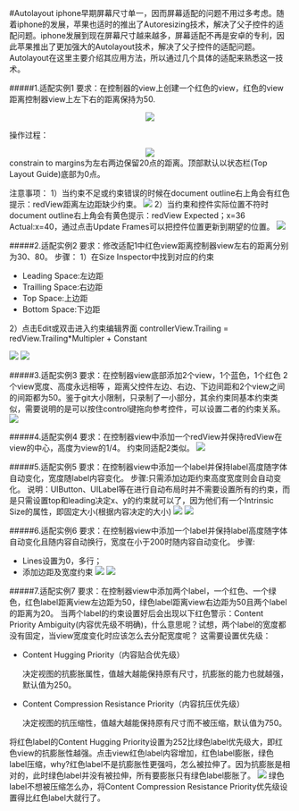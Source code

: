 #Autolayout
iphone早期屏幕尺寸单一，因而屏幕适配的问题不用过多考虑。随着iphone的发展，苹果也适时的推出了Autoresizing技术，解决了父子控件的适配问题。iphone发展到现在屏幕尺寸越来越多，屏幕适配不再是安卓的专利，因此苹果推出了更加强大的Autolayout技术，解决了父子控件的适配问题。Autolayout在这里主要介绍其应用方法，所以通过几个具体的适配来熟悉这一技术。

#####1.适配实例1
要求：在控制器的view上创建一个红色的view，红色的view距离控制器view上左下右的距离保持为50.
<div align="center">
<img src = "assets/pic15-1.png"</>
</div>

操作过程：
<div align="center">
<img src = "assets/pic15-2.gif"</>
</div>
constrain to margins为左右两边保留20点的距离。顶部默认以状态栏(Top Layout Guide)底部为0点。

注意事项：
1）当约束不足或约束错误的时候在document outline右上角会有红色提示：redView距离左边距缺少约束。
![](/assets/pic15-3.png)
2）当约束和控件实际位置不符时document outline右上角会有黄色提示：redView Expected；x=36 Actual:x=40，通过点击Update Frames可以把控件位置更新到期望的位置。
![](/assets/pic15-4.gif)


#####2.适配实例2
要求：修改适配1中红色view距离控制器view左右的距离分别为30、80。
步骤：
1）在Size Inspector中找到对应的约束
- Leading Space:左边距
- Trailling Space:右边距
- Top Space:上边距
- Bottom Space:下边距

2）点击Edit或双击进入约束编辑界面
controllerView.Trailing = redView.Trailing*Multipler + Constant

![](/assets/pic15-6.png)
![](/assets/pic15-5.gif)

#####3.适配实例3
要求：在控制器view底部添加2个view，1个蓝色，1个红色2个view宽度、高度永远相等，距离父控件左边、右边、下边间距和2个view之间的间距都为50。鉴于git大小限制，只录制了一小部分，其余约束同基本约束类似，需要说明的是可以按住control键拖向参考控件，可以设置二者的约束关系。
![](/assets/pic15-7.gif)

#####4.适配实例4
要求：在控制器view中添加一个redView并保持redView在view的中心，高度为view的1/4。
约束同适配2类似。
![](/assets/pic15-8.gif)

#####5.适配实例5
要求：在控制器view中添加一个label并保持label高度随字体自动变化，宽度随label内容变化。
步骤:只需添加边距约束高度宽度则会自动变化。
说明：UIButton、UILabel等在进行自动布局时并不需要设置所有的约束，而是只需设置top和leading决定x、y的约束就可以了，因为他们有一个Intrinsic Size的属性，即固定大小(根据内容决定的大小)
![](/assets/pic15-9.png)
![](/assets/pic15-10.gif)

#####6.适配实例6
要求：在控制器view中添加一个label并保持label高度随字体自动变化且随内容自动换行，宽度在小于200时随内容自动变化。
步骤:
- Lines设置为0，多行；
- 添加边距及宽度约束
![](/assets/pic15-11.gif)
![](/assets/pic15-12.gif)

#####7.适配实例7
要求：在控制器view中添加两个label，一个红色、一个绿色，红色label距离view左边距为50，绿色label距离view右边距为50且两个label的距离为20。
当两个label的约束设置好后会出现以下红色警示：Content Priority Ambiguity(内容优先级不明确)，什么意思呢？试想，两个label的宽度都没有固定，当view宽度变化时应该怎么去分配宽度呢？
这需要设置优先级：
- Content Hugging Priority（内容贴合优先级）

  决定视图的抗膨胀属性，值越大越能保持原有尺寸，抗膨胀的能力也就越强，默认值为250。
- Content Compression Resistance Priority（内容抗压优先级）

  决定视图的抗压缩性，值越大越能保持原有尺寸而不被压缩，默认值为750。

将红色label的Content Hugging Priority设置为252比绿色label优先级大，即红色view的抗膨胀性越强。点击view红色label内容增加，红色label膨胀，绿色label压缩，why?红色label不是抗膨胀性更强吗，怎么被拉伸了。因为抗膨胀是相对的，此时绿色label并没有被拉伸，所有要膨胀只有绿色label膨胀了。
![](/assets/pic15-13.png)
绿色label不想被压缩怎么办，将Content Compression Resistance Priority优先级设置得比红色label大就行了。

